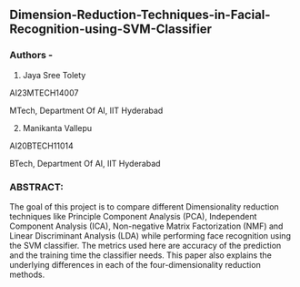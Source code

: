 ## Dimension-Reduction-Techniques-in-Facial-Recognition-using-SVM-Classifier

### Authors -

1) Jaya Sree Tolety

  AI23MTECH14007

  MTech, Department Of AI, IIT Hyderabad

2) Manikanta Vallepu

  AI20BTECH11014

  BTech, Department Of AI, IIT Hyderabad

### ABSTRACT:

The goal of this project is to compare different Dimensionality reduction techniques like Principle Component Analysis (PCA), Independent Component Analysis (ICA), Non-negative Matrix Factorization (NMF) and Linear Discriminant Analysis (LDA) while performing face recognition using the SVM classifier. The metrics used here are accuracy of the prediction and the training time the classifier needs. This paper also explains the underlying differences in each of the four-dimensionality reduction methods.
